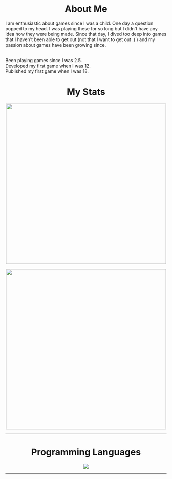 <h1 align="center">About Me</h1>
<p>
I am enthusiastic about games since I was a child. One day a question popped to my head. I was playing these for so long but I didn't have any idea how they were being made. Since that day, I dived too deep into games that I haven't been able to get out (not that I want to get out :) ) and my passion about games have been growing since. <br><br>


Been playing games since I was 2.5.<br>
Developed my first game when I was 12.<br>
Published my first game when I was 18.<br>

</p>

<h1 align="center">My Stats</h1>
<p align="center">
<a href="https://github.com/hasanemircanmetin">
<a href="https://github.com/hasanemircanmetin?tab=repositories">
<a href="https://github.com/hasanemircanmetin"><img align=center src="https://github-readme-stats.vercel.app/api?username=hasanemircanmetin&show_icons=true&theme=tokyonight&count_private=true" width=500></a> <br><br>
<a href="https://github.com/hasanemircanmetin"><img align=center src="https://github-readme-streak-stats.herokuapp.com/?user=hasanemircanmetin&theme=tokyonight" width=500></a>
</p>
  
<hr>
<h1 align='center'>Programming Languages</h1>
<p align="center"> 
<a href="https://github.com/hasanemircanmetin"><img align=center src="https://github-readme-stats.vercel.app/api/top-langs/?username=hasanemircanmetin&layout=compact&exclude_repo=github-readme-stats,anuraghazra.github.io&theme=tokyonight"></a>  
</p>
<hr>

